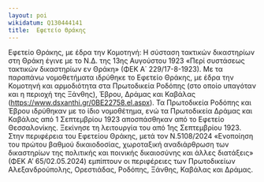 ```yaml
---
layout: poi
wikidatum: Q130444141
title:  Εφετείο Θράκης
---
```


Εφετείο Θράκης, με έδρα την Κομοτηνή: Η σύσταση τακτικών δικαστηρίων στη Θράκη έγινε με το Ν.Δ. της 13ης Αυγούστου 1923 «Περί συστάσεως τακτικών δικαστηρίων εν Θράκη» (ΦΕΚ Α΄ 229/17-8-1923).  Με τα παραπάνω νομοθετήματα ιδρύθηκε το  Εφετείο Θράκης, με έδρα την Κομοτηνή και αρμοδιότητα στα Πρωτοδικεία Ροδόπης (στο οποίο υπαγόταν και η περιοχή της Ξάνθης), Έβρου, Δράμας και Καβάλας (https://www.dsxanthi.gr/0BE22758.el.aspx). Τα Πρωτοδικεία Ροδόπης και Έβρου ιδρύθηκαν με το ίδιο νομοθέτημα, ενώ τα Πρωτοδικεία Δράμας και Καβάλας από 1 Σεπτεμβρίου 1923 αποσπάσθηκαν από το Εφετείο Θεσσαλονίκης. Ξεκίνησε τη λειτουργία του από 1ης Σεπτεμβρίου 1923. Στην περιφέρεια του Εφετείου Θράκης, μετά τον Ν.5108/2024 «Ενοποίηση του πρώτου βαθμού δικαιοδοσίας, χωροταξική αναδιάρθρωση των δικαστηρίων της πολιτικής και ποινικής δικαιοσύνης και άλλες διατάξεις» (ΦΕΚ Α’ 65/02.05.2024) εμπίπτουν οι περιφέρειες των Πρωτοδικείων Αλεξανδρούπολης, Ορεστιάδας, Ροδόπης, Ξάνθης, Καβάλας και Δράμας.  
